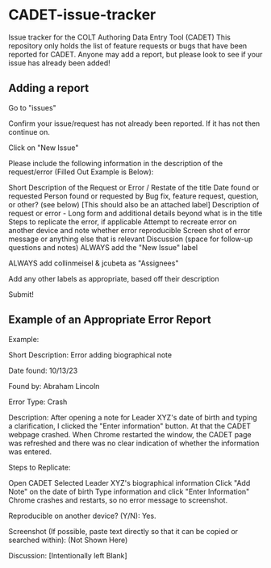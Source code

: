 # CADET-issue-tracker
Issue tracker for the COLT Authoring Data Entry Tool (CADET)
This repository only holds the list of feature requests or bugs that have been reported for CADET. Anyone may add a report, but please look to see if your issue has already been added!

## Adding a report
Go to "issues"

Confirm your issue/request has not already been reported. If it has not then continue on.

Click on "New Issue"

Please include the following information in the description of the request/error (Filled Out Example is Below):

Short Description of the Request or Error / Restate of the title
Date found or requested
Person found or requested by
Bug fix, feature request, question, or other? (see below) [This should also be an attached label]
Description of request or error - Long form and additional details beyond what is in the title
Steps to replicate the error, if applicable
Attempt to recreate error on another device and note whether error reproducible
Screen shot of error message or anything else that is relevant
Discussion (space for follow-up questions and notes)
ALWAYS add the "New Issue" label

ALWAYS add collinmeisel & jcubeta as "Assignees"

Add any other labels as appropriate, based off their description

Submit!

## Example of an Appropriate Error Report
Example:

Short Description: Error adding biographical note

Date found: 10/13/23

Found by: Abraham Lincoln

Error Type: Crash

Description: After opening a note for Leader XYZ's date of birth and typing a clarification, I clicked the "Enter information" button. At that the CADET webpage crashed. When Chrome restarted the window, the CADET page was refreshed and there was no clear indication of whether the information was entered.

Steps to Replicate:

Open CADET
Selected Leader XYZ's biographical information
Click "Add Note" on the date of birth
Type information and click "Enter Information"
Chrome crashes and restarts, so no error message to screenshot.

Reproducible on another device? (Y/N): Yes. 

Screenshot (If possible, paste text directly so that it can be copied or searched within): (Not Shown Here)

Discussion: [Intentionally left Blank]
